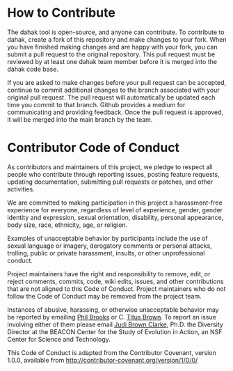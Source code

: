 # How to Contribute

The dahak tool is open-source, and anyone can contribute. To contribute to dahak, create a fork of this repository and make changes to your fork. 
When you have finished making changes and are happy with your fork, you can submit a pull request to the original repository. This pull request must
be reviewed by at least one dahak team member before it is merged into the dahak code base. 

If you are asked to make changes before your pull request can be accepted, continue to commit additional changes to the branch associated with your 
original pull request. The pull request will automatically be updated each time you commit to that branch. Github provides a medium for communicating and 
providing feedback. Once the pull request is approved, it will be merged into the main branch by the team.

# Contributor Code of Conduct

As contributors and maintainers of this project, we pledge to respect all people who contribute through reporting issues, posting feature requests, updating documentation, submitting pull requests or patches, and other activities.

We are committed to making participation in this project a harassment-free experience for everyone, regardless of level of experience, gender, gender identity and expression, sexual orientation, disability, personal appearance, body size, race, ethnicity, age, or religion.

Examples of unacceptable behavior by participants include the use of sexual language or imagery, derogatory comments or personal attacks, trolling, public or private harassment, insults, or other unprofessional conduct.

Project maintainers have the right and responsibility to remove, edit, or reject comments, commits, code, wiki edits, issues, and other contributions that are not aligned to this Code of Conduct. Project maintainers who do not follow the Code of Conduct may be removed from the project team.

Instances of abusive, harassing, or otherwise unacceptable behavior may be reported by emailing [Phil Brooks](ptbrooks@ucdavis.edu) or C. [Titus Brown](ctbrown@ucdavis.edu). To report an issue involving either of them please email [Judi Brown Clarke](jbc@egr.msu.edu), Ph.D. the Diversity Director at the BEACON Center for the Study of Evolution in Action, an NSF Center for Science and Technology.

This Code of Conduct is adapted from the Contributor Covenant, version 1.0.0, available from http://contributor-covenant.org/version/1/0/0/
